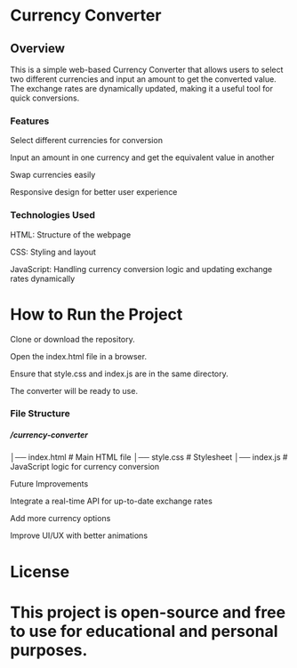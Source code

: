 # Currency Converter


## Overview

This is a simple web-based Currency Converter that allows users to select two different currencies and input an amount to get the converted value. The exchange rates are dynamically updated, making it a useful tool for quick conversions.

### Features

Select different currencies for conversion

Input an amount in one currency and get the equivalent value in another

Swap currencies easily

Responsive design for better user experience

### Technologies Used

HTML: Structure of the webpage

CSS: Styling and layout

JavaScript: Handling currency conversion logic and updating exchange rates dynamically

# How to Run the Project

Clone or download the repository.

Open the index.html file in a browser.

Ensure that style.css and index.js are in the same directory.

The converter will be ready to use.

### File Structure

##### /currency-converter
│── index.html        # Main HTML file
│── style.css         # Stylesheet
│── index.js          # JavaScript logic for currency conversion

Future Improvements

Integrate a real-time API for up-to-date exchange rates

Add more currency options

Improve UI/UX with better animations

# License

# This project is open-source and free to use for educational and personal purposes.


